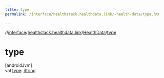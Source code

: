 ```yaml
---
title: type
permalink: /interface/healthstack.healthdata.link/-health-data/type.html

---
```

//[interface](../../../index.html)/[healthstack.healthdata.link](../index.html)/[HealthData](index.html)/[type](type.html)



# type



[androidJvm]\
val [type](type.html): [String](https://kotlinlang.org/api/latest/jvm/stdlib/kotlin/-string/index.html)





